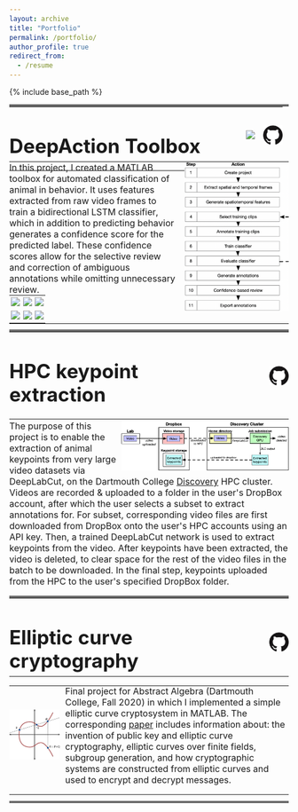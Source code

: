 ```yaml
---
layout: archive
title: "Portfolio"
permalink: /portfolio/
author_profile: true
redirect_from:
  - /resume
---
```


{% include base_path %}

<hr style="margin:0;padding:0; height:4px;background-color: #696969;">

<table width="100%" style="border:none;margin:0;padding:0">
<td style="border:none;padding:0px;margin:0;" width="70%" align="left">
	<h1 style="font-size:2.5em;">DeepAction Toolbox</h1>
</td>
<td style="border:none;padding:0px;margin:0;"  align="right">
	<a href="https://www.biorxiv.org/content/10.1101/2022.06.20.496909v1">
		<img align="center" src="https://www.biorxiv.org/sites/default/files/site_logo/bioRxiv_logo_homepage.png" style="height:2.5em;margin-top:-1em"></a>
	&nbsp;&nbsp;
	<a href="https://github.com/carlwharris/DeepAction"><img align="center" src="../files/GitHub_logo.png" style="height:2.5em;margin-top:-1em">
	</a>
</td>
</table>


<table width="100%" style="margin:0;border:none;margin-top:-1.25em;padding:0;">
<tr style="width:100%;border:none;">
	<td style="border:none;padding:0px" width="60%">
		<p style="font-size:16px;padding:0;margin:0">In this project, I created a MATLAB toolbox for automated classification of animal in behavior. It uses features extracted from raw video frames to train a bidirectional LSTM classifier, which in addition to predicting behavior generates a confidence score for the predicted label. These confidence scores allow for the selective review and correction of ambiguous annotations while omitting unnecessary review.</p>
	</td>
	<td style="border:none;padding:0px;vertical-align:top;" rowspan ="2">
		<img src="../files/workflow.png" style="max-width:100%;height:auto;margin-left:1em">
	</td>
</tr>
<tr style="width:100%;border:none;background-color:rgba(0, 0, 0, 0);">
	<td style="border:none; padding:0px;vertical-align:top" width="60%">
		<table width="100%" style="margin:0;border:none;padding:0">
			<tr style="width:100%;border:none;margin:0;padding:0;">
				<td style="border:none;padding:0.2em" width="33%">
					<img src="../files/home_cage_50.gif" style="max-width:100%;height:auto;">
				</td>
				<td style="border:none;padding:0.2em" width="33%">
					<img src="../files/CRIM13S-785.gif" style="max-width:100%;height:auto;">
				</td>						
				<td style="border:none;padding:0.2em" width="33%">
					<img src="../files/CRIM13T-203.gif" style="max-width:100%;height:auto;">
				</td>
			</tr>
			<tr style="width:100%;border:none;margin:0;padding:0;">
				<td style="border:none;padding:0.2em;" width="33%">
					<img src="../files/home_cage_182.gif" style="max-width:100%;height:auto;">
				</td>
				<td style="border:none;padding:0.2em" width="33%">
					<img src="../files/CRIM13S-1785.gif" style="max-width:100%;height:auto;">
				</td>						
				<td style="border:none;padding:0.2em" width="33%">
					<img src="../files/CRIM13T-256.gif" style="max-width:100%;height:auto;">
				</td>
			</tr>
		</table>
	</td>
</tr>
</table>


<hr style="margin:0;padding:0; height:4px;background-color: #696969;margin-top:0.7em">

<table width="100%" style="border:none;margin:0;padding:0">
<td style="border:none;padding:0px;margin:0" width="70%" align="left">
	<h1 style="font-size:2.5em;">HPC keypoint extraction</h1>
</td>
<td style="border:none;padding:0px;margin:0;"  align="right">
	<a href="https://github.com/carlwharris/Discovery-DLC-processing">
		<img align="center" src="../files/GitHub_logo.png" style="height:2.5em">
	</a>
</td>
</table>

<div style="margin-top:-1em;">
<img src="../files/pipeline_diagram.png" style="width:60%;height:auto;float:right;padding-left:0.5em">
<p style="font-size:16px">The purpose of this project is to enable the extraction of animal keypoints from very large video datasets via DeepLabCut, on the Dartmouth College <a href="https://rc.dartmouth.edu/index.php/discovery-overview/">Discovery</a> HPC cluster. Videos are recorded & uploaded to a folder in the user's DropBox account, after which the user selects a subset to extract annotations for. For subset, corresponding video files are first downloaded from DropBox onto the user's HPC accounts using an API key. Then, a trained DeepLabCut network is used to extract keypoints from the video. After keypoints have been extracted, the video is deleted, to clear space for the rest of the video files in the batch to be downloaded. In the final step, keypoints uploaded from the HPC to the user's specified DropBox folder.</p>
</div>



<hr style="margin:0;padding:0; height:4px;background-color: #696969;margin-top:0.5em">

<table width="100%" style="border:none;margin:0;padding:0">
<td style="border:none;padding:0px;margin:0" width="70%" align="left">
	<h1 style="font-size:2.5em;">Elliptic curve cryptography</h1>
</td>
<td style="border:none;padding:0px;margin:0;"  align="right">
	<a href="https://github.com/carlwharris/elliptic-curve-cryptosystems">
		<img align="center" src="../files/GitHub_logo.png" style="height:2.5em">
	</a>
</td>
</table>

<div>
<table width="100%" style="border:none;margin:0;padding:0;margin-top:-1.25em">
<tr style="border:none;margin:0">
	<td style="border:none;padding:0px;margin:0;" width="20%" align="left">
	<img src="../files/ECC.jpeg" style="width:90%;">
			</td>
	<td style="border:none;padding:0px;margin:0;" >
		<p style="font-size:16px; padding:0;">Final project for Abstract Algebra (Dartmouth College, Fall 2020) in which I implemented a simple elliptic curve cryptosystem in MATLAB. The corresponding <a href="https://github.com/carlwharris/elliptic-curve-cryptosystems/blob/main/ECC%20Project%20Paper.pdf">paper</a> includes information about: the invention of public key and elliptic curve cryptography, elliptic curves over finite fields, subgroup generation, and how cryptographic systems are constructed from elliptic curves and used to encrypt and decrypt messages.</p>
	</td>
</tr>
</table>
</div>

<hr style="margin:0;padding:0; height:4px;background-color: #696969;margin-top:0.75em">
